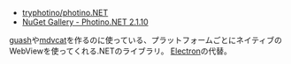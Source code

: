 - [tryphotino/photino.NET](https://github.com/tryphotino/photino.NET)
- [NuGet Gallery - Photino.NET 2.1.10](https://www.nuget.org/packages/Photino.NET/)

[guash](guash)や[mdvcat](mdvcat)を作るのに使っている、プラットフォームごとにネイティブのWebViewを使ってくれる.NETのライブラリ。
[Electron](Electron)の代替。